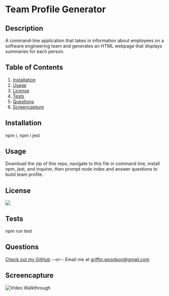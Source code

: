 # Team Profile Generator
  ## Description
  A command-line application that takes in information about employees on a software engineering team and generates an HTML webpage that displays summaries for each person.

  ## Table of Contents
  1. [Installation](#Installation)
  2. [Usage](#Usage)
  3. [License](#License)
  4. [Tests](#Tests)
  5. [Questions](#Questions)
  6. [Screencapture](#Screencapture)

  ## Installation
  npm i, npm i jest

  ## Usage
  Download the zip of this repo, navigate to this file in command line, install npm, jest, and inquirer, then prompt node index and answer questions to build team profile.

  ## License
  [<img src="https://img.shields.io/badge/License-MIT-blue.svg?logo=LOGO">](LINK)

  ## Tests
  npm run test

  ## Questions
  [Check out my GitHub](https://github.com/griffin-woodson)
  --or--
  Email me at griffin.woodson@gmail.com

  ## Screencapture
  ![Video Walkthrough](/)
